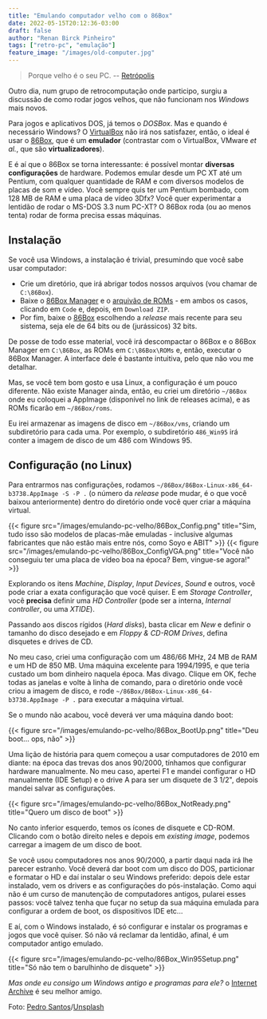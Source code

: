 ```yaml
---
title: "Emulando computador velho com o 86Box"
date: 2022-05-15T20:12:36-03:00
draft: false
author: "Renan Birck Pinheiro"
tags: ["retro-pc", "emulação"]
feature_image: "/images/old-computer.jpg"
---
```


> Porque velho é o seu PC. -- [Retrópolis](https://www.retrocomputaria.com.br/)

Outro dia, num grupo de retrocomputação onde participo, surgiu a discussão de como rodar jogos velhos, que não funcionam nos _Windows_ mais novos.

Para jogos e aplicativos DOS, já temos o _DOSBox_. Mas e quando é necessário Windows? O [VirtualBox](https://virtualbox.org) não irá nos satisfazer, então, o ideal é usar o [86Box](https://github.com/86Box/86Box/), que é um **emulador** (contrastar com o VirtualBox, VMware _et al._, que são **virtualizadores**).

E é aí que o 86Box se torna interessante: é possível montar **diversas configurações** de hardware. Podemos emular desde um PC XT até um Pentium, com qualquer quantidade de RAM e com diversos modelos de placas de som e vídeo. Você sempre quis ter um Pentium bombado, com 128 MB de RAM e uma placa de vídeo 3Dfx? Você quer experimentar a lentidão de rodar o MS-DOS 3.3 num PC-XT? O 86Box roda (ou ao menos tenta) rodar de forma precisa essas máquinas.

## Instalação
Se você usa Windows, a instalação é trivial, presumindo que você sabe usar computador:

* Crie um diretório, que irá abrigar todos nossos arquivos (vou chamar de `C:\86Box`).
* Baixe o [86Box Manager](https://github.com/86Box/86BoxManager) e o [arquivão de ROMs](https://github.com/86Box/roms) - em ambos os casos, clicando em `Code` e, depois, em `Download ZIP`.
* Por fim, baixe o [86Box](https://github.com/86Box/86Box/releases/) escolhendo a _release_ mais recente para seu sistema, seja ele de 64 bits ou de (jurássicos) 32 bits.

De posse de todo esse material, você irá descompactar o 86Box e o 86Box Manager em `C:\86Box`, as ROMs em `C:\86Box\ROMs` e, então, executar o 86Box Manager. A interface dele é bastante intuitiva, pelo que não vou me detalhar.

Mas, se você tem bom gosto e usa Linux, a configuração é um pouco diferente. Não existe Manager ainda, então, eu criei um diretório `~/86Box` onde eu coloquei a AppImage (disponível no link de releases acima), e as ROMs ficarão em `~/86Box/roms`.

Eu irei armazenar as imagens de disco em `~/86Box/vms`, criando um subdiretório para cada uma. Por exemplo, o subdiretório `486_Win95` irá conter a imagem de disco de um 486 com Windows 95.

## Configuração (no Linux)
Para entrarmos nas configurações, rodamos `~/86Box/86Box-Linux-x86_64-b3738.AppImage -S -P .` (o número da _release_ pode mudar, é o que você baixou anteriormente) dentro do diretório onde você quer criar a máquina virtual.

{{< figure src="/images/emulando-pc-velho/86Box_Config.png" title="Sim, tudo isso são modelos de placas-mãe emuladas - inclusive algumas fabricantes que não estão mais entre nós, como Soyo e ABIT" >}}
{{< figure src="/images/emulando-pc-velho/86Box_ConfigVGA.png" title="Você não conseguiu ter uma placa de vídeo boa na época? Bem, vingue-se agora!" >}}

Explorando os itens _Machine_, _Display_, _Input Devices_, _Sound_ e outros, você pode criar a exata configuração que você quiser. E em _Storage Controller_, você **precisa** definir uma _HD Controller_ (pode ser a interna, _Internal controller_, ou uma _XTIDE_).

Passando aos discos rígidos (_Hard disks_), basta clicar em _New_ e definir o tamanho do disco desejado e em _Floppy & CD-ROM Drives_, defina disquetes e drives de CD.

No meu caso, criei uma configuração com um 486/66 MHz, 24 MB de RAM e um HD de 850 MB. Uma máquina excelente para 1994/1995, e que teria custado um bom dinheiro naquela época. Mas divago. Clique em OK, feche todas as janelas e volte à linha de comando, para o diretório onde você criou a imagem de disco, e rode `~/86Box/86Box-Linux-x86_64-b3738.AppImage -P .` para executar a máquina virtual.

Se o mundo não acabou, você deverá ver uma máquina dando boot:

{{< figure src="/images/emulando-pc-velho/86Box_BootUp.png" title="Deu boot... ops, não" >}}

Uma lição de história para quem começou a usar computadores de 2010 em diante: na época das trevas dos anos 90/2000, tínhamos que configurar hardware manualmente. No meu caso, apertei F1 e mandei configurar o HD manualmente (IDE Setup) e o drive A para ser um disquete de 3 1/2", depois mandei salvar as configurações.

{{< figure src="/images/emulando-pc-velho/86Box_NotReady.png" title="Quero um disco de boot" >}}

No canto inferior esquerdo, temos os ícones de disquete e CD-ROM. Clicando com o botão direito neles e depois em _existing image_, podemos carregar a imagem de um disco de boot. 

Se você usou computadores nos anos 90/2000, a partir daqui nada irá lhe parecer estranho. Você deverá dar boot com um disco do DOS, particionar e formatar o HD e daí instalar o seu Windows preferido: depois dele estar instalado, vem os drivers e as configurações do pós-instalação. Como aqui não é um curso de manutenção de computadores antigos, pularei esses passos: você talvez tenha que fuçar no setup da sua máquina emulada para configurar a ordem de boot, os dispositivos IDE etc...

E aí, com o Windows instalado, é só configurar e instalar os programas e jogos que você quiser. Só não vá reclamar da lentidão, afinal, é um computador antigo emulado.

{{< figure src="/images/emulando-pc-velho/86Box_Win95Setup.png" title="Só não tem o barulhinho de disquete" >}}

_Mas onde eu consigo um Windows antigo e programas para ele?_ o [Internet Archive](https://archive.org) é seu melhor amigo.

Foto: [Pedro Santos](https://unsplash.com/@pedro_ag_santos)/[Unsplash](https://unsplash.com)
  

